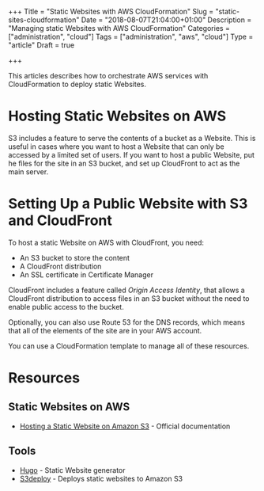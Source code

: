 +++
Title = "Static Websites with AWS CloudFormation"
Slug = "static-sites-cloudformation"
Date = "2018-08-07T21:04:00+01:00"
Description = "Managing static Websites with AWS CloudFormation"
Categories = ["administration", "cloud"]
Tags = ["administration", "aws", "cloud"]
Type = "article"
Draft = true

+++

This articles describes how to orchestrate AWS services with CloudFormation to deploy static Websites.

<!--more-->

# Hosting Static Websites on AWS

S3 includes a feature to serve the contents of a bucket as a Website. This is useful in cases where you want to host a Website that can only be accessed by a limited set of users. If you want to host a public Website, put he files for the site in an S3 bucket, and set up CloudFront to act as the main server.

# Setting Up a Public Website with S3 and CloudFront

To host a static Website on AWS with CloudFront, you need:

- An S3 bucket to store the content
- A CloudFront distribution
- An SSL certificate in Certificate Manager

CloudFront includes a feature called _Origin Access Identity_, that allows a CloudFront distribution to access files in an S3 bucket without the need to enable public access to the bucket.

Optionally, you can also use Route 53 for the DNS records, which means that all of the elements of the site are in your AWS account.

You can use a CloudFormation template to manage all of these resources.

# Resources

## Static Websites on AWS

- [Hosting a Static Website on Amazon S3](https://docs.aws.amazon.com/AmazonS3/latest/dev/WebsiteHosting.html) - Official documentation

## Tools

- [Hugo](https://gohugo.io) - Static Website generator
- [S3deploy](https://github.com/bep/s3deploy) - Deploys static websites to Amazon S3
